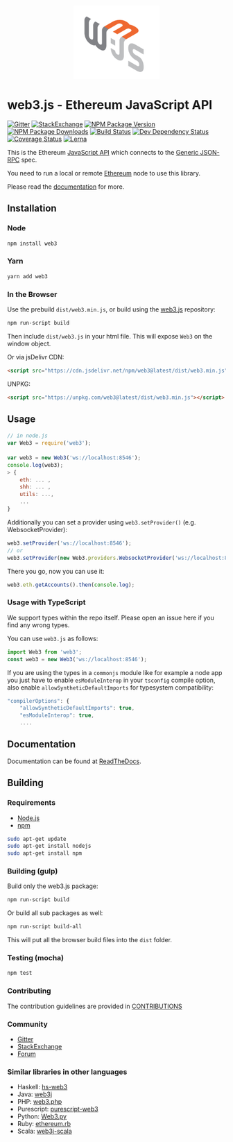<p align="center">
  <img src="assets/logo/web3js.jpg" width="200" alt="web3.js" />
</p>

# web3.js - Ethereum JavaScript API

[![Gitter][gitter-image]][gitter-url] [![StackExchange][stackexchange-image]][stackexchange-url] [![NPM Package Version][npm-image-version]][npm-url] [![NPM Package Downloads][npm-image-downloads]][npm-url] [![Build Status][travis-image]][travis-url] [![Dev Dependency Status][deps-dev-image]][deps-dev-url] [![Coverage Status][coveralls-image]][coveralls-url] [![Lerna][lerna-image]][lerna-url]

This is the Ethereum [JavaScript API][docs]
which connects to the [Generic JSON-RPC](https://github.com/ethereum/wiki/wiki/JSON-RPC) spec.

You need to run a local or remote [Ethereum](https://www.ethereum.org/) node to use this library.

Please read the [documentation][docs] for more.

## Installation

### Node

```bash
npm install web3
```

### Yarn

```bash
yarn add web3
```

### In the Browser

Use the prebuild `dist/web3.min.js`, or
build using the [web3.js][repo] repository:

```bash
npm run-script build
```

Then include `dist/web3.js` in your html file.
This will expose `Web3` on the window object.

Or via jsDelivr CDN:

```html
<script src="https://cdn.jsdelivr.net/npm/web3@latest/dist/web3.min.js"></script>
```

UNPKG:

```html
<script src="https://unpkg.com/web3@latest/dist/web3.min.js"></script>
```

## Usage

```js
// in node.js
var Web3 = require('web3');

var web3 = new Web3('ws://localhost:8546');
console.log(web3);
> {
    eth: ... ,
    shh: ... ,
    utils: ...,
    ...
}
```

Additionally you can set a provider using `web3.setProvider()` (e.g. WebsocketProvider):

```js
web3.setProvider('ws://localhost:8546');
// or
web3.setProvider(new Web3.providers.WebsocketProvider('ws://localhost:8546'));
```

There you go, now you can use it:

```js
web3.eth.getAccounts().then(console.log);
```

### Usage with TypeScript

We support types within the repo itself. Please open an issue here if you find any wrong types.

You can use `web3.js` as follows:

```typescript
import Web3 from 'web3';
const web3 = new Web3('ws://localhost:8546');
```

If you are using the types in a `commonjs` module like for example a node app you just have to enable `esModuleInterop` in your `tsconfig` compile option, also enable `allowSyntheticDefaultImports` for typesystem compatibility:

```js
"compilerOptions": {
    "allowSyntheticDefaultImports": true,
    "esModuleInterop": true,
    ....
```

## Documentation

Documentation can be found at [ReadTheDocs][docs].

## Building

### Requirements

-   [Node.js](https://nodejs.org)
-   [npm](https://www.npmjs.com/)

```bash
sudo apt-get update
sudo apt-get install nodejs
sudo apt-get install npm
```

### Building (gulp)

Build only the web3.js package:

```bash
npm run-script build
```

Or build all sub packages as well:

```bash
npm run-script build-all
```

This will put all the browser build files into the `dist` folder.

### Testing (mocha)

```bash
npm test
```

### Contributing

The contribution guidelines are provided in [CONTRIBUTIONS](./CONTRIBUTIONS.md)

### Community

-   [Gitter][gitter-url]
-   [StackExchange][stackexchange-url]
-   [Forum](https://forum.ethereum.org/categories/ethereum-js)

### Similar libraries in other languages

-   Haskell: [hs-web3](https://github.com/airalab/hs-web3)
-   Java: [web3j](https://github.com/web3j/web3j)
-   PHP: [web3.php](https://github.com/sc0Vu/web3.php)
-   Purescript: [purescript-web3](https://github.com/f-o-a-m/purescript-web3)
-   Python: [Web3.py](https://github.com/ethereum/web3.py)
-   Ruby: [ethereum.rb](https://github.com/EthWorks/ethereum.rb)
-   Scala: [web3j-scala](https://github.com/mslinn/web3j-scala)

[repo]: https://github.com/ethereum/web3.js
[docs]: http://web3js.readthedocs.io/
[npm-image-version]: https://img.shields.io/npm/v/web3.svg
[npm-image-downloads]: https://img.shields.io/npm/dm/web3.svg
[npm-url]: https://npmjs.org/package/web3
[travis-image]: https://travis-ci.org/ethereum/web3.js.svg?branch=1.x
[travis-url]: https://travis-ci.org/ethereum/web3.js?branch=1.x
[deps-dev-image]: https://david-dm.org/ethereum/web3.js/1.x/dev-status.svg
[deps-dev-url]: https://david-dm.org/ethereum/web3.js/1.x?type=dev
[coveralls-image]: https://coveralls.io/repos/ethereum/web3.js/badge.svg?branch=1.x
[coveralls-url]: https://coveralls.io/r/ethereum/web3.js?branch=1.x
[waffle-image]: https://badge.waffle.io/ethereum/web3.js.svg?label=ready&title=Ready
[waffle-url]: https://waffle.io/ethereum/web3.js
[gitter-image]: https://badges.gitter.im/Join%20Chat.svg
[gitter-url]:  https://gitter.im/ethereum/web3.js
[lerna-image]: https://img.shields.io/badge/maintained%20with-lerna-cc00ff.svg
[lerna-url]: https://lerna.js.org/
[stackexchange-image]: https://img.shields.io/badge/web3js-stackexchange-brightgreen
[stackexchange-url]: https://ethereum.stackexchange.com/questions/tagged/web3js